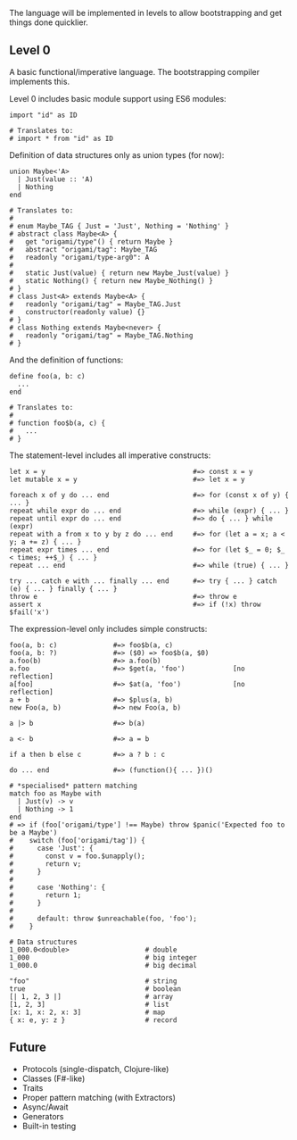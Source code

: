 The language will be implemented in levels to allow bootstrapping and get things done quicklier.

## Level 0

A basic functional/imperative language. The bootstrapping compiler implements this.

Level 0 includes basic module support using ES6 modules:

```
import "id" as ID

# Translates to:
# import * from "id" as ID
```

Definition of data structures only as union types (for now):

```
union Maybe<'A>
  | Just(value :: 'A)
  | Nothing
end

# Translates to:
#
# enum Maybe_TAG { Just = 'Just', Nothing = 'Nothing' }
# abstract class Maybe<A> {
#   get "origami/type"() { return Maybe }
#   abstract "origami/tag": Maybe_TAG
#   readonly "origami/type-arg0": A
#
#   static Just(value) { return new Maybe_Just(value) }
#   static Nothing() { return new Maybe_Nothing() }
# }
# class Just<A> extends Maybe<A> {
#   readonly "origami/tag" = Maybe_TAG.Just
#   constructor(readonly value) {}
# }
# class Nothing extends Maybe<never> {
#   readonly "origami/tag" = Maybe_TAG.Nothing
# }
```

And the definition of functions:

```
define foo(a, b: c)
  ...
end

# Translates to:
#
# function foo$b(a, c) {
#   ...
# }
```

The statement-level includes all imperative constructs:

```
let x = y                                     #=> const x = y
let mutable x = y                             #=> let x = y

foreach x of y do ... end                     #=> for (const x of y) { ... }
repeat while expr do ... end                  #=> while (expr) { ... }
repeat until expr do ... end                  #=> do { ... } while (expr)
repeat with a from x to y by z do ... end     #=> for (let a = x; a < y; a += z) { ... }
repeat expr times ... end                     #=> for (let $_ = 0; $_ < times; ++$_) { ... }
repeat ... end                                #=> while (true) { ... }

try ... catch e with ... finally ... end      #=> try { ... } catch (e) { ... } finally { ... }
throw e                                       #=> throw e
assert x                                      #=> if (!x) throw $fail('x')
```

The expression-level only includes simple constructs:

```
foo(a, b: c)              #=> foo$b(a, c)
foo(a, b: ?)              #=> ($0) => foo$b(a, $0)
a.foo(b)                  #=> a.foo(b)
a.foo                     #=> $get(a, 'foo')            [no reflection]
a[foo]                    #=> $at(a, 'foo')             [no reflection]
a + b                     #=> $plus(a, b)
new Foo(a, b)             #=> new Foo(a, b)

a |> b                    #=> b(a)

a <- b                    #=> a = b

if a then b else c        #=> a ? b : c

do ... end                #=> (function(){ ... })()

# *specialised* pattern matching
match foo as Maybe with
  | Just(v) -> v
  | Nothing -> 1
end
# => if (foo['origami/type'] !== Maybe) throw $panic('Expected foo to be a Maybe')
#    switch (foo['origami/tag']) {
#      case 'Just': {
#        const v = foo.$unapply();
#        return v;
#      }
#
#      case 'Nothing': {
#        return 1;
#      }
#
#      default: throw $unreachable(foo, 'foo');
#    }

# Data structures
1_000.0<double>                   # double
1_000                             # big integer
1_000.0                           # big decimal

"foo"                             # string
true                              # boolean
[| 1, 2, 3 |]                     # array
[1, 2, 3]                         # list
[x: 1, x: 2, x: 3]                # map
{ x: e, y: z }                    # record
```

## Future

- Protocols (single-dispatch, Clojure-like)
- Classes (F#-like)
- Traits
- Proper pattern matching (with Extractors)
- Async/Await
- Generators
- Built-in testing
